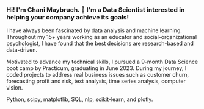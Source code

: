 ### Hi! I'm Chani Maybruch. :wave: I'm a Data Scientist interested in helping your company achieve its goals!

I have always been fascinated by data analysis and machine learning. Throughout my 15+ years working as an educator and social-organizational psychologist, I have found that the best decisions are research-based and data-driven. 

Motivated to advance my technical skills, I pursued a 9-month Data Science boot camp by Practicum, graduating in June 2023. During my journey, I coded projects to address real business issues such as customer churn, forecasting profit and risk, text analysis, time series analysis, computer vision.

Python, scipy, matplotlib, SQL, nlp, scikit-learn, and plotly. 

